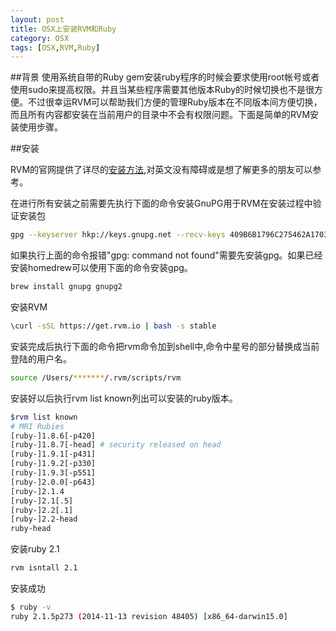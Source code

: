 ```yaml
---
layout: post
title: OSX上安装RVM和Ruby
category: OSX
tags: [OSX,RVM,Ruby]
---
```


##背景
使用系统自带的Ruby gem安装ruby程序的时候会要求使用root帐号或者使用sudo来提高权限。并且当某些程序需要其他版本Ruby的时候切换也不是很方便。不过很幸运RVM可以帮助我们方便的管理Ruby版本在不同版本间方便切换，而且所有内容都安装在当前用户的目录中不会有权限问题。下面是简单的RVM安装使用步骤。

##安装

RVM的官网提供了详尽的[安装方法](http://rvm.io/rvm/install#explained),对英文没有障碍或是想了解更多的朋友可以参考。

在进行所有安装之前需要先执行下面的命令安装GnuPG用于RVM在安装过程中验证安装包

```bash
gpg --keyserver hkp://keys.gnupg.net --recv-keys 409B6B1796C275462A1703113804BB82D39DC0E3
```

如果执行上面的命令报错"gpg: command not found"需要先安装gpg。如果已经安装homedrew可以使用下面的命令安装gpg。

```bash
brew install gnupg gnupg2
```

安装RVM

```bash
\curl -sSL https://get.rvm.io | bash -s stable
```

安装完成后执行下面的命令把rvm命令加到shell中,命令中星号的部分替换成当前登陆的用户名。

```bash
source /Users/*******/.rvm/scripts/rvm
```

安装好以后执行rvm list known列出可以安装的ruby版本。

```bash
$rvm list known
# MRI Rubies
[ruby-]1.8.6[-p420]
[ruby-]1.8.7[-head] # security released on head
[ruby-]1.9.1[-p431]
[ruby-]1.9.2[-p330]
[ruby-]1.9.3[-p551]
[ruby-]2.0.0[-p643]
[ruby-]2.1.4
[ruby-]2.1[.5]
[ruby-]2.2[.1]
[ruby-]2.2-head
ruby-head
```

安装ruby 2.1

```bash
rvm isntall 2.1
```

安装成功

```bash
$ ruby -v
ruby 2.1.5p273 (2014-11-13 revision 48405) [x86_64-darwin15.0]
```